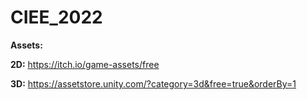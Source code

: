 # CIEE_2022

**Assets:**

**2D:**
https://itch.io/game-assets/free

**3D:**
https://assetstore.unity.com/?category=3d&free=true&orderBy=1
